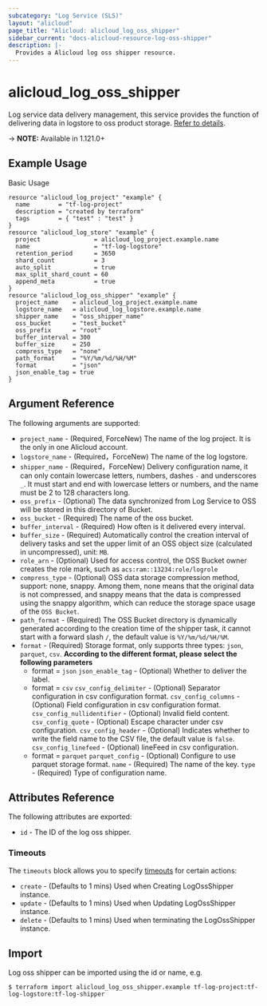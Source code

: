 ```yaml
---
subcategory: "Log Service (SLS)"
layout: "alicloud"
page_title: "Alicloud: alicloud_log_oss_shipper"
sidebar_current: "docs-alicloud-resource-log-oss-shipper"
description: |-
  Provides a Alicloud log oss shipper resource.
---
```


# alicloud\_log\_oss\_shipper
Log service data delivery management, this service provides the function of delivering data in logstore to oss product storage.
[Refer to details](https://www.alibabacloud.com/help/en/doc-detail/43724.htm).

-> **NOTE:** Available in 1.121.0+

## Example Usage

Basic Usage

```
resource "alicloud_log_project" "example" {
  name        = "tf-log-project"
  description = "created by terraform"
  tags        = { "test" : "test" }
}
resource "alicloud_log_store" "example" {
  project               = alicloud_log_project.example.name
  name                  = "tf-log-logstore"
  retention_period      = 3650
  shard_count           = 3
  auto_split            = true
  max_split_shard_count = 60
  append_meta           = true
}
resource "alicloud_log_oss_shipper" "example" {
  project_name    = alicloud_log_project.example.name
  logstore_name   = alicloud_log_logstore.example.name
  shipper_name    = "oss_shipper_name"
  oss_bucket      = "test_bucket"
  oss_prefix      = "root"
  buffer_interval = 300
  buffer_size     = 250
  compress_type   = "none"
  path_format     = "%Y/%m/%d/%H/%M"
  format          = "json"
  json_enable_tag = true
}
```

## Argument Reference

The following arguments are supported:

* `project_name` - (Required, ForceNew) The name of the log project. It is the only in one Alicloud account.
* `logstore_name` - (Required，ForceNew) The name of the log logstore.
* `shipper_name` - (Required，ForceNew) Delivery configuration name, it can only contain lowercase letters, numbers, dashes `-` and underscores `_`. It must start and end with lowercase letters or numbers, and the name must be 2 to 128 characters long.
* `oss_prefix` - (Optional) The data synchronized from Log Service to OSS will be stored in this directory of Bucket.
* `oss_bucket` - (Required) The name of the oss bucket.
* `buffer_interval` - (Required) How often is it delivered every interval.
* `buffer_size` - (Required) Automatically control the creation interval of delivery tasks and set the upper limit of an OSS object size (calculated in uncompressed), unit: `MB`.
* `role_arn` - (Optional) Used for access control, the OSS Bucket owner creates the role mark, such as `acs:ram::13234:role/logrole`
* `compress_type` - (Optional) OSS data storage compression method, support: none, snappy. Among them, none means that the original data is not compressed, and snappy means that the data is compressed using the snappy algorithm, which can reduce the storage space usage of the `OSS Bucket`.
* `path_format` - (Required) The OSS Bucket directory is dynamically generated according to the creation time of the shipper task, it cannot start with a forward slash `/`, the default value is `%Y/%m/%d/%H/%M`.
* `format` - (Required) Storage format, only supports three types: `json`, `parquet`, `csv`.
  **According to the different format, please select the following parameters**
  - format = `json`
    `json_enable_tag` - (Optional) Whether to deliver the label.
  - format = `csv`
    `csv_config_delimiter` - (Optional) Separator configuration in csv configuration format.
    `csv_config_columns` - (Optional) Field configuration in csv configuration format.
    `csv_config_nullidentifier` - (Optional) Invalid field content.
    `csv_config_quote` - (Optional) Escape character under csv configuration.
    `csv_config_header` - (Optional) Indicates whether to write the field name to the CSV file, the default value is `false`.
    `csv_config_linefeed` - (Optional) lineFeed in csv configuration.
  - format = `parquet`
    `parquet_config` - (Optional) Configure to use parquet storage format.
       `name` - (Required) The name of the key.
       `type` - (Required) Type of configuration name.


## Attributes Reference

The following attributes are exported:

* `id` - The ID of the log oss shipper.

### Timeouts

The `timeouts` block allows you to specify [timeouts](https://www.terraform.io/docs/configuration-0-11/resources.html#timeouts) for certain actions:

* `create` - (Defaults to 1 mins) Used when Creating LogOssShipper instance. 
* `update` - (Defaults to 1 mins) Used when Updating LogOssShipper instance. 
* `delete` - (Defaults to 1 mins) Used when terminating the LogOssShipper instance.

## Import

Log oss shipper can be imported using the id or name, e.g.

```
$ terraform import alicloud_log_oss_shipper.example tf-log-project:tf-log-logstore:tf-log-shipper
```
